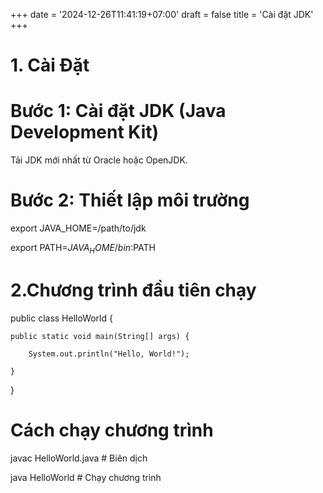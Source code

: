 +++
date = '2024-12-26T11:41:19+07:00'
draft = false
title = 'Cài đặt JDK'
+++

# **1. Cài Đặt**

# **Bước 1: Cài đặt JDK (Java Development Kit)**

Tải JDK mới nhất từ Oracle hoặc OpenJDK.

# **Bước 2: Thiết lập môi trường**

export JAVA_HOME=/path/to/jdk

export PATH=$JAVA_HOME/bin:$PATH

#  2.Chương trình đầu tiên chạy
public class HelloWorld {

    public static void main(String[] args) {

        System.out.println("Hello, World!");

    }
}

# **Cách chạy chương trình**
javac HelloWorld.java # Biên dịch

java HelloWorld # Chạy chương trình

